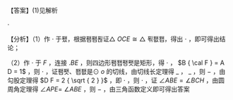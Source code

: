 【答案】(1)见解析

$\cdot$

【分析】（1）作 $\cdot$ 于퐸，根据퐴퐴푆证△ $O C E \cong \triangle$ 푂퐶퐵，得出 $\cdot$ ，即可得出结论；

（2）作 $\cdot$ 于 $F$ ，连接 $. B E$ ，则四边形퐴퐵퐹퐷是矩形，得 $\cdot$ ， $B { \cal F } = A D = 1$ ，则 $\cdot$ ，证퐴퐷、퐵퐶是⊙ $o$ 的切线，由切线长定理得 $\_$ ， $\_$ ，则 $-$ ，由勾股定理得 $D F = 2 { \sqrt { 2 } }$ ，即 $\cdot$ ，则 $\cdot$ ，证 $\angle A B E = \angle B C H$ ，由圆周角定理得 $\angle A P E =$ $\angle A B E$ ，则 $-$ ，由三角函数定义即可得出答案
